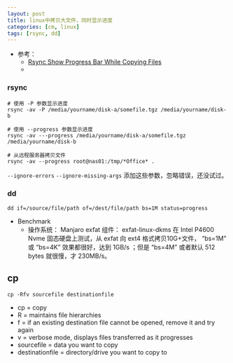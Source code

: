 ```yaml
---
layout: post
title: linux中拷贝大文件，同时显示进度
categories: [cm, linux]
tags: [rsync, dd]
---
```


* 参考： 
  * [Rsync Show Progress Bar While Copying Files](https://www.cyberciti.biz/faq/show-progress-during-file-transfer/)
  * []()


### rsync

~~~
# 使用 -P 参数显示进度
rsync -av -P /media/yourname/disk-a/somefile.tgz /media/yourname/disk-b

# 使用 --progress 参数显示进度
rsync -av ---progress /media/yourname/disk-a/somefile.tgz /media/yourname/disk-b

# 从远程服务器拷贝文件
rsync -av --progress root@nas01:/tmp/*Office* .

~~~

`--ignore-errors` `--ignore-missing-args` 添加这些参数，忽略错误，还没试过。


### dd

~~~
dd if=/source/file/path of=/dest/file/path bs=1M status=progress
~~~

* Benchmark
  * 操作系统： Manjaro    exfat 组件： exfat-linux-dkms
    在 Intel P4600 Nvme 固态硬盘上测试，从 exfat 向 ext4 格式拷贝10G+文件，
    “bs=1M” 或 “bs=4K” 效果都很好，达到 1GB/s ；但是 “bs=4M” 或者默认 512 bytes 就很慢，才 230MB/s。
  

## cp

`cp -Rfv sourcefile destinationfile`

* cp = copy
* R = maintains file hierarchies
* f = if an existing destination file cannot be opened, remove it and try again
* v = verbose mode, displays files transferred as it progresses
* sourcefile = data you want to copy
* destinationfile = directory/drive you want to copy to










